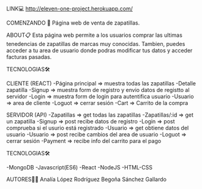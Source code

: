 LINK💻
http://eleven-one-project.herokuapp.com/

COMENZANDO 🚀
Página web de venta de zapatillas.

ABOUT📋
Esta página web permite a los usuarios comprar las ultimas tenedencias de zapatillas de marcas muy conocidas. 
Tambien, puedes acceder a tu area de usuario donde podras modificar tus datos y acceder facturas pasadas.

TECNOLOGIAS🛠️

CLIENTE (REACT)
-Página principal => muestra todas las zapatillas
-Detalle zapatilla
-Signup => muestra form de registro y envio datos de registto al servidor
-Login => muestra form de login para autentifica usuario
-Usuario => area de cliente
-Loguot => cerrar sesión
-Cart => Carrito de la compra

SERVIDOR (API)
-Zapatillas  => get todas las zapatillas
-Zapatillas/:id => get un zapatilla
-Signup => post recibe datos de registro
-Login => post comprueba si el usurio está registrado
-Usuario => get obtiene datos del usuario
-Usuario => post recibe cambios del area de usuario
-Loguot => cerrar sesión
-Payment => recibe info del carrito para el pago

TECNOLOGIAS🛠️

-MongoDB
-Javascript(ES6)
-React
-NodeJS
-HTML-CSS

AUTORES👩‍💻
Analía López Rodríguez
Begoña Sánchez Gallardo
